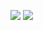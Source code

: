 <a href="#"><img src="https://img.shields.io/badge/HTML-1572B6?style=flat&logo=html5&logoColor=white"/></a>
<a href="#"><img src="https://img.shields.io/badge/Pr-7B68EE?style=flat&logo=Adobe Premiere Pro&logoColor=483D8B"/></a>
